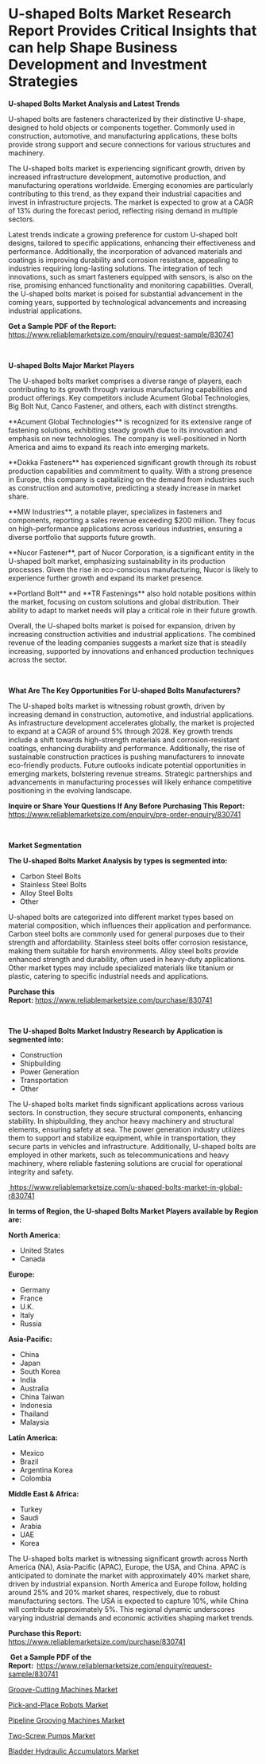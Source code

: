 <p><h1>U-shaped Bolts Market Research Report Provides Critical Insights that can help Shape Business Development and Investment Strategies</h1></p><p><strong>U-shaped Bolts Market Analysis and Latest Trends</strong></p>
<p><p>U-shaped bolts are fasteners characterized by their distinctive U-shape, designed to hold objects or components together. Commonly used in construction, automotive, and manufacturing applications, these bolts provide strong support and secure connections for various structures and machinery.</p><p>The U-shaped bolts market is experiencing significant growth, driven by increased infrastructure development, automotive production, and manufacturing operations worldwide. Emerging economies are particularly contributing to this trend, as they expand their industrial capacities and invest in infrastructure projects. The market is expected to grow at a CAGR of 13% during the forecast period, reflecting rising demand in multiple sectors.</p><p>Latest trends indicate a growing preference for custom U-shaped bolt designs, tailored to specific applications, enhancing their effectiveness and performance. Additionally, the incorporation of advanced materials and coatings is improving durability and corrosion resistance, appealing to industries requiring long-lasting solutions. The integration of tech innovations, such as smart fasteners equipped with sensors, is also on the rise, promising enhanced functionality and monitoring capabilities. Overall, the U-shaped bolts market is poised for substantial advancement in the coming years, supported by technological advancements and increasing industrial applications.</p></p>
<p><strong>Get a Sample PDF of the Report:&nbsp;</strong> <a href="https://www.reliablemarketsize.com/enquiry/request-sample/830741?utm_campaign=2005&utm_medium=2&utm_source=Github&utm_content=ia&utm_term=25032025&utm_id=u-shaped-bolts">https://www.reliablemarketsize.com/enquiry/request-sample/830741</a></p>
<p>&nbsp;</p>
<p><strong>U-shaped Bolts Major Market Players</strong></p>
<p><p>The U-shaped bolts market comprises a diverse range of players, each contributing to its growth through various manufacturing capabilities and product offerings. Key competitors include Acument Global Technologies, Big Bolt Nut, Canco Fastener, and others, each with distinct strengths.</p><p>**Acument Global Technologies** is recognized for its extensive range of fastening solutions, exhibiting steady growth due to its innovation and emphasis on new technologies. The company is well-positioned in North America and aims to expand its reach into emerging markets.</p><p>**Dokka Fasteners** has experienced significant growth through its robust production capabilities and commitment to quality. With a strong presence in Europe, this company is capitalizing on the demand from industries such as construction and automotive, predicting a steady increase in market share.</p><p>**MW Industries**, a notable player, specializes in fasteners and components, reporting a sales revenue exceeding $200 million. They focus on high-performance applications across various industries, ensuring a diverse portfolio that supports future growth.</p><p>**Nucor Fastener**, part of Nucor Corporation, is a significant entity in the U-shaped bolt market, emphasizing sustainability in its production processes. Given the rise in eco-conscious manufacturing, Nucor is likely to experience further growth and expand its market presence.</p><p>**Portland Bolt** and **TR Fastenings** also hold notable positions within the market, focusing on custom solutions and global distribution. Their ability to adapt to market needs will play a critical role in their future growth.</p><p>Overall, the U-shaped bolts market is poised for expansion, driven by increasing construction activities and industrial applications. The combined revenue of the leading companies suggests a market size that is steadily increasing, supported by innovations and enhanced production techniques across the sector.</p></p>
<p>&nbsp;</p>
<p><strong>What Are The Key Opportunities For U-shaped Bolts Manufacturers?</strong></p>
<p><p>The U-shaped bolts market is witnessing robust growth, driven by increasing demand in construction, automotive, and industrial applications. As infrastructure development accelerates globally, the market is projected to expand at a CAGR of around 5% through 2028. Key growth trends include a shift towards high-strength materials and corrosion-resistant coatings, enhancing durability and performance. Additionally, the rise of sustainable construction practices is pushing manufacturers to innovate eco-friendly products. Future outlooks indicate potential opportunities in emerging markets, bolstering revenue streams. Strategic partnerships and advancements in manufacturing processes will likely enhance competitive positioning in the evolving landscape.</p></p>
<p><strong>Inquire or Share Your Questions If Any Before Purchasing This Report:</strong> <a href="https://www.reliablemarketsize.com/enquiry/pre-order-enquiry/830741?utm_campaign=2005&utm_medium=2&utm_source=Github&utm_content=ia&utm_term=25032025&utm_id=u-shaped-bolts">https://www.reliablemarketsize.com/enquiry/pre-order-enquiry/830741</a></p>
<p>&nbsp;</p>
<p><strong>Market Segmentation</strong></p>
<p><strong>The U-shaped Bolts Market Analysis by types is segmented into:</strong></p>
<p><ul><li>Carbon Steel Bolts</li><li>Stainless Steel Bolts</li><li>Alloy Steel Bolts</li><li>Other</li></ul></p>
<p><p>U-shaped bolts are categorized into different market types based on material composition, which influences their application and performance. Carbon steel bolts are commonly used for general purposes due to their strength and affordability. Stainless steel bolts offer corrosion resistance, making them suitable for harsh environments. Alloy steel bolts provide enhanced strength and durability, often used in heavy-duty applications. Other market types may include specialized materials like titanium or plastic, catering to specific industrial needs and applications.</p></p>
<p><strong>Purchase this Report:&nbsp;</strong><a href="https://www.reliablemarketsize.com/purchase/830741?utm_campaign=2005&utm_medium=2&utm_source=Github&utm_content=ia&utm_term=25032025&utm_id=u-shaped-bolts">https://www.reliablemarketsize.com/purchase/830741</a></p>
<p>&nbsp;</p>
<p><strong>The U-shaped Bolts Market Industry Research by Application is segmented into:</strong></p>
<p><ul><li>Construction</li><li>Shipbuilding</li><li>Power Generation</li><li>Transportation</li><li>Other</li></ul></p>
<p><p>The U-shaped bolts market finds significant applications across various sectors. In construction, they secure structural components, enhancing stability. In shipbuilding, they anchor heavy machinery and structural elements, ensuring safety at sea. The power generation industry utilizes them to support and stabilize equipment, while in transportation, they secure parts in vehicles and infrastructure. Additionally, U-shaped bolts are employed in other markets, such as telecommunications and heavy machinery, where reliable fastening solutions are crucial for operational integrity and safety.</p></p>
<p><a href="https://www.reliablemarketsize.com/u-shaped-bolts-market-in-global-r830741?utm_campaign=2005&utm_medium=2&utm_source=Github&utm_content=ia&utm_term=25032025&utm_id=u-shaped-bolts">&nbsp;https://www.reliablemarketsize.com/u-shaped-bolts-market-in-global-r830741</a></p>
<p><strong>In terms of Region, the U-shaped Bolts Market Players available by Region are:</strong></p>
<p>
    <p> <strong> North America: </strong>
        <ul>
            <li>United States</li>
            <li>Canada</li>
        </ul>
        </p> 
    <p> <strong> Europe: </strong>
        <ul>
            <li>Germany</li>
            <li>France</li>
            <li>U.K.</li>
            <li>Italy</li>
            <li>Russia</li>
        </ul>
        </p> 
    <p> <strong> Asia-Pacific: </strong>
        <ul>
            <li>China</li>
            <li>Japan</li>
            <li>South Korea</li>
            <li>India</li>
            <li>Australia</li>
            <li>China Taiwan</li>
            <li>Indonesia</li>
            <li>Thailand</li>
            <li>Malaysia</li>
        </ul>
        </p> 
    <p> <strong> Latin America: </strong>
        <ul>
            <li>Mexico</li>
            <li>Brazil</li>
            <li>Argentina Korea</li>
            <li>Colombia</li>
        </ul>
        </p> 
    <p> <strong> Middle East & Africa: </strong>
        <ul>
            <li>Turkey</li>
            <li>Saudi</li>
            <li>Arabia</li>
            <li>UAE</li>
            <li>Korea</li>
        </ul>
    </p>
    </p>
<p><p>The U-shaped bolts market is witnessing significant growth across North America (NA), Asia-Pacific (APAC), Europe, the USA, and China. APAC is anticipated to dominate the market with approximately 40% market share, driven by industrial expansion. North America and Europe follow, holding around 25% and 20% market shares, respectively, due to robust manufacturing sectors. The USA is expected to capture 10%, while China will contribute approximately 5%. This regional dynamic underscores varying industrial demands and economic activities shaping market trends.</p></p>
<p><strong>Purchase this Report: </strong><a href="https://www.reliablemarketsize.com/purchase/830741?utm_campaign=2005&utm_medium=2&utm_source=Github&utm_content=ia&utm_term=25032025&utm_id=u-shaped-bolts">https://www.reliablemarketsize.com/purchase/830741</a></p>
<p>&nbsp;<strong>Get a Sample PDF of the Report:&nbsp;&nbsp;</strong><a href="https://www.reliablemarketsize.com/enquiry/request-sample/830741?utm_campaign=2005&utm_medium=2&utm_source=Github&utm_content=ia&utm_term=25032025&utm_id=u-shaped-bolts">https://www.reliablemarketsize.com/enquiry/request-sample/830741</a></p>
<p><strong></strong></p>
<p><p><a href="https://github.com/BrandonBrown3773/Market-Research-Report-List-1/blob/main/groove-cutting-machines-market.md?utm_campaign=2005&utm_medium=2&utm_source=Github&utm_content=ia&utm_term=25032025&utm_id=u-shaped-bolts">Groove-Cutting Machines Market</a></p><p><a href="https://github.com/sleeprudantf/Market-Research-Report-List-1/blob/main/pick-and-place-robots-market.md?utm_campaign=2005&utm_medium=2&utm_source=Github&utm_content=ia&utm_term=25032025&utm_id=u-shaped-bolts">Pick-and-Place Robots Market</a></p><p><a href="https://github.com/lylyparadise/Market-Research-Report-List-6/blob/main/pipeline-grooving-machines-market.md?utm_campaign=2005&utm_medium=2&utm_source=Github&utm_content=ia&utm_term=25032025&utm_id=u-shaped-bolts">Pipeline Grooving Machines Market</a></p><p><a href="https://github.com/andulanick3/Market-Research-Report-List-1/blob/main/two-screw-pumps-market.md?utm_campaign=2005&utm_medium=2&utm_source=Github&utm_content=ia&utm_term=25032025&utm_id=u-shaped-bolts">Two-Screw Pumps Market</a></p><p><a href="https://github.com/kakeryttri0c/Market-Research-Report-List-1/blob/main/bladder-hydraulic-accumulators-market.md?utm_campaign=2005&utm_medium=2&utm_source=Github&utm_content=ia&utm_term=25032025&utm_id=u-shaped-bolts">Bladder Hydraulic Accumulators Market</a></p></p>
